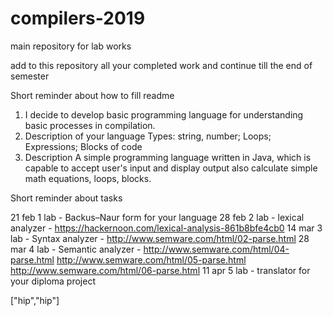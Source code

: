 # compilers-2019
main repository for lab works


add to this repository all your completed work and continue till the end of semester


Short reminder about how to fill readme

1. I decide to develop basic programming language for understanding basic processes in compilation.
2. Description of your language 
Types: string, number; Loops; Expressions; Blocks of code
3. Description 
A simple programming language written in Java, which is capable to accept user's input and display output also calculate simple math equations, loops, blocks.




Short reminder about tasks

21 feb 1 lab - Backus–Naur form for your language
28 feb 2 lab - lexical analyzer  - https://hackernoon.com/lexical-analysis-861b8bfe4cb0
14 mar 3 lab - Syntax analyzer   - http://www.semware.com/html/02-parse.html
28 mar 4 lab - Semantic analyzer - http://www.semware.com/html/04-parse.html 
                                   http://www.semware.com/html/05-parse.html     
                                   http://www.semware.com/html/06-parse.html
11 apr 5 lab - translator for your diploma project

["hip","hip"]
